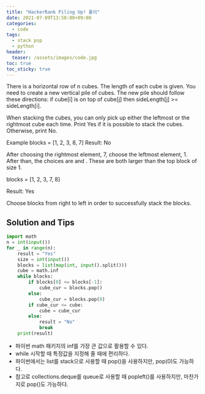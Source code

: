 ```yaml
---
title: "HackerRank Piling Up! 풀이"
date: 2021-07-09T13:58:00+09:00
categories:
  - code
tags:
  - stack pop
  - python
header:
  teaser: /assets/images/code.jpg
toc: true
toc_sticky: true
---
```

There is a horizontal row of n cubes. The length of each cube is given. You need to create a new vertical pile of cubes. The new pile should follow these directions: if cube[i] is on top of cube[j] then sideLength[j] >= sideLength[i].

When stacking the cubes, you can only pick up either the leftmost or the rightmost cube each time. Print Yes if it is possible to stack the cubes. Otherwise, print No.

Example
blocks = [1, 2, 3, 8, 7]
Result: No

After choosing the rightmost element, 7, choose the leftmost element, 1. After than, the choices are  and . These are both larger than the top block of size 1.

blocks = [1, 2, 3, 7, 8]

Result: Yes

Choose blocks from right to left in order to successfully stack the blocks.

## Solution and Tips
```python
import math
n = int(input())
for _ in range(n):
    result = "Yes"
    size = int(input())
    blocks = list(map(int, input().split()))
    cube = math.inf
    while blocks:
        if blocks[0] <= blocks[-1]:
            cube_cur = blocks.pop()
        else:
            cube_cur = blocks.pop(0)
        if cube_cur <= cube:
            cube = cube_cur
        else:
            result = "No"
            break  
    print(result)
```

* 파이썬 math 패키지의 inf를 가장 큰 값으로 활용할 수 있다. 
* while 시작할 때 특정값을 지정해 줄 때에 편리하다.
* 파이썬에서는 list를 stack으로 사용할 때 pop()을 사용하지만, pop(0)도 가능하다. 
* 참고로 collections.deque를 queue로 사용할 때 popleft()를 사용하지만, 마찬가지로 pop()도 가능하다.

